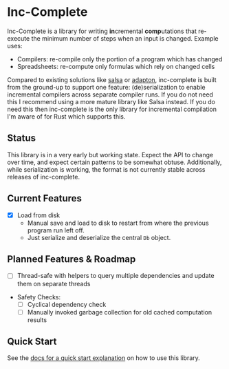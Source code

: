 # Inc-Complete

Inc-Complete is a library for writing **in**cremental **comp**utations that re-execute the minimum
number of steps when an input is changed. Example uses:

- Compilers: re-compile only the portion of a program which has changed
- Spreadsheets: re-compute only formulas which rely on changed cells

Compared to existing solutions like [salsa](https://github.com/salsa-rs/salsa) or [adapton](https://docs.rs/adapton/latest/adapton/),
inc-complete is built from the ground-up to support one feature: (de)serialization to enable
incremental compilers across separate compiler runs. If you do not need this I recommend using
a more mature library like Salsa instead. If you do need this then inc-complete is the only library for
incremental compilation I'm aware of for Rust which supports this.

## Status

This library is in a very early but working state. Expect the API to change over time, and
expect certain patterns to be somewhat obtuse. Additionally, while serialization is working,
the format is not currently stable across releases of inc-complete.

## Current Features

- [x] Load from disk
  - Manual save and load to disk to restart from where the previous program run left off.
  - Just serialize and deserialize the central `Db` object.

## Planned Features & Roadmap

- [ ] Thread-safe with helpers to query multiple dependencies and update them on separate threads
- Safety Checks:
  - [ ] Cyclical dependency check
  - [ ] Manually invoked garbage collection for old cached computation results

## Quick Start

See the [docs for a quick start explanation](https://docs.rs/inc-complete/latest/inc_complete/) on how to use this library.
